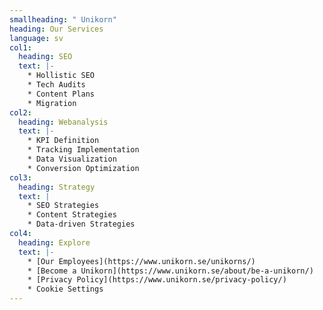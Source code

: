 ```yaml
---
smallheading: " Unikorn"
heading: Our Services
language: sv
col1:
  heading: SEO
  text: |-
    * Hollistic SEO
    * Tech Audits
    * Content Plans
    * Migration
col2:
  heading: Webanalysis
  text: |-
    * KPI Definition
    * Tracking Implementation
    * Data Visualization
    * Conversion Optimization
col3:
  heading: Strategy
  text: |
    * S﻿EO Strategies
    * C﻿ontent Strategies
    * D﻿ata-driven Strategies
col4:
  heading: Explore
  text: |-
    * [Our Employees](https://www.unikorn.se/unikorns/)
    * [Become a Unikorn](https://www.unikorn.se/about/be-a-unikorn/)
    * [Privacy Policy](https://www.unikorn.se/privacy-policy/)
    * C﻿ookie Settings
---
```

